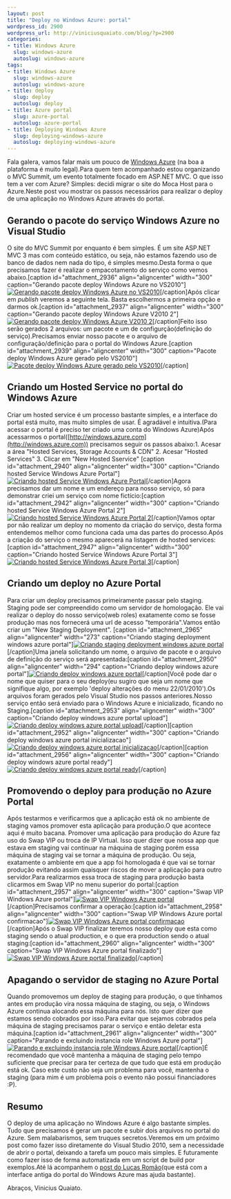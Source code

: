 ```yaml
--- 
layout: post
title: "Deploy no Windows Azure: portal"
wordpress_id: 2900
wordpress_url: http://viniciusquaiato.com/blog/?p=2900
categories: 
- title: Windows Azure
  slug: windows-azure
  autoslug: windows-azure
tags: 
- title: Windows Azure
  slug: windows-azure
  autoslug: windows-azure
- title: deploy
  slug: deploy
  autoslug: deploy
- title: Azure portal
  slug: azure-portal
  autoslug: azure-portal
- title: Deploying Windows Azure
  slug: deploying-windows-azure
  autoslug: deploying-windows-azure
---
```

Fala galera, vamos falar mais um pouco de [Windows Azure](http://viniciusquaiato.com/blog/category/windows-azure/) (na boa a plataforma é muito legal).Para quem tem acompanhado estou organizando o MVC Summit, um evento totalmente focado em ASP.NET MVC. O que isso tem a ver com Azure? Simples: decidi migrar o site do Moca Host para o Azure.Neste post vou mostrar os passos necessários para realizar o deploy de uma aplicação no Windows Azure através do portal.

## Gerando o pacote do serviço Windows Azure no Visual Studio
O site do MVC Summit por enquanto é bem simples. É um site ASP.NET MVC 3 mas com conteúdo estático, ou seja, não estamos fazendo uso de banco de dados nem nada do tipo, é simples mesmo.Desta forma o que precisamos fazer é realizar o empacotamento do serviço como vemos abaixo.[caption id="attachment_2936" align="aligncenter" width="300" caption="Gerando pacote deploy Windows Azure no VS2010"][![Gerando pacote deploy Windows Azure no VS2010](http://viniciusquaiato.com/images_posts/Gerando-pacote-Visual-Studio-300x177.png "Gerando pacote deploy Windows Azure no VS2010")](http://viniciusquaiato.com/images_posts/Gerando-pacote-Visual-Studio.png)[/caption]Após clicar em _publish_ veremos a seguinte tela. Basta escolhermos a primeira opção e darmos ok.[caption id="attachment_2937" align="aligncenter" width="300" caption="Gerando pacote deploy Windows Azure V2010 2"][![Gerando pacote deploy Windows Azure V2010 2](http://viniciusquaiato.com/images_posts/Gerando-pacote-Visual-Studio-2-300x282.png "Gerando pacote deploy Windows Azure V2010 2")](http://viniciusquaiato.com/images_posts/Gerando-pacote-Visual-Studio-2.png)[/caption]Feito isso serão gerados 2 arquivos: um pacote e um de configurção(definição do serviço).Precisamos enviar nosso pacote e o arquivo de configuração/definição para o portal do Windows Azure.[caption id="attachment_2939" align="aligncenter" width="300" caption="Pacote deploy Windows Azure gerado pelo VS2010"][![Pacote deploy Windows Azure gerado pelo VS2010](http://viniciusquaiato.com/images_posts/Pacote-deploy-Windows-Azure-gerado-300x210.png "Pacote deploy Windows Azure gerado pelo VS2010")](http://viniciusquaiato.com/images_posts/Pacote-deploy-Windows-Azure-gerado.png)[/caption]

## Criando um Hosted Service no portal do Windows Azure
Criar um hosted service é um processo bastante simples, e a interface do portal está muito, mas muito simples de usar. É agradável e intuitiva.(Para acessar o portal é preciso ter criado uma conta do Windows Azure)Após acessarmos o portal([http://windows.azure.com](http://windows.azure.com)) precisamos seguir os passos abaixo:1. Acesar a área "Hosted Services, Storage Accounts & CDN"
2. Acesar "Hosted Services"
3. Clicar em "New Hosted Sservice"
[caption id="attachment_2940" align="aligncenter" width="300" caption="Criando hosted Service Windows Azure Portal"][![Criando hosted Service Windows Azure Portal](http://viniciusquaiato.com/images_posts/Criando-hosted-Service-Windows-Azure-Portal-300x179.png "Criando hosted Service Windows Azure Portal")](http://viniciusquaiato.com/images_posts/Criando-hosted-Service-Windows-Azure-Portal.png)[/caption]Agora precisamos dar um nome e um endereço para nosso serviço, só para demonstrar criei um serviço com nome fictício:[caption id="attachment_2942" align="aligncenter" width="300" caption="Criando hosted Service Windows Azure Portal 2"][![Criando hosted Service Windows Azure Portal 2](http://viniciusquaiato.com/images_posts/Criando-hosted-Service-Windows-Azure-Portal-2-300x179.png "Criando hosted Service Windows Azure Portal 2")](http://viniciusquaiato.com/images_posts/Criando-hosted-Service-Windows-Azure-Portal-2.png)[/caption]Vamos optar por não realizar um deploy no momento da criação do serviço, desta forma entendemos melhor como funciona cada uma das partes do processo.Após a criação do serviço o mesmo aparecerá na listagem de hosted services:[caption id="attachment_2947" align="aligncenter" width="300" caption="Criando hosted Service Windows Azure Portal 3"][![Criando hosted Service Windows Azure Portal 3](http://viniciusquaiato.com/images_posts/Criando-hosted-Service-Windows-Azure-Portal-3-300x179.png "Criando hosted Service Windows Azure Portal 3")](http://viniciusquaiato.com/images_posts/Criando-hosted-Service-Windows-Azure-Portal-3.png)[/caption]

## Criando um deploy no Azure Portal
Para criar um deploy precisamos primeiramente passar pelo staging. Staging pode ser compreendido como um servidor de homologação. Ele vai realizar o deploy do nosso serviço(web roles) exatamente como se fosse produção mas nos fornecerá uma url de acesso "temporária".Vamos então criar um "New Staging Deployment". [caption id="attachment_2965" align="aligncenter" width="273" caption="Criando staging deployment windows azure portal"][![Criando staging deployment windows azure portal](http://viniciusquaiato.com/images_posts/Criando-staging-deployment-windows-azure-portal.png "Criando staging deployment windows azure portal")](http://viniciusquaiato.com/images_posts/Criando-staging-deployment-windows-azure-portal.png)[/caption]Uma janela solicitando um nome, o arquivo de pacote e o arquivo de definição do serviço será apresentada:[caption id="attachment_2950" align="aligncenter" width="294" caption="Criando deploy windows azure portal"][![Criando deploy windows azure portal](http://viniciusquaiato.com/images_posts/Criando-deploy-windows-azure-portal-294x300.png "Criando deploy windows azure portal")](http://viniciusquaiato.com/images_posts/Criando-deploy-windows-azure-portal.png)[/caption]Você pode dar o nome que quiser para o seu deploy(eu sugiro que seja um nome que signifique algo, por exemplo 'deploy alterações do menu 22/01/2010').Os arquivos foram gerados pelo Visual Studio nos passos anteriores.Nosso serviço então será enviado para o Windows Azure e inicializado, ficando no Staging.[caption id="attachment_2953" align="aligncenter" width="300" caption="Criando deploy windows azure portal upload"][![Criando deploy windows azure portal upload](http://viniciusquaiato.com/images_posts/Criando-deploy-windows-azure-portal-upload-300x68.png "Criando deploy windows azure portal upload")](http://viniciusquaiato.com/images_posts/Criando-deploy-windows-azure-portal-upload.png)[/caption][caption id="attachment_2952" align="aligncenter" width="300" caption="Criando deploy windows azure portal inicializacao"][![Criando deploy windows azure portal inicializacao](http://viniciusquaiato.com/images_posts/Criando-deploy-windows-azure-portal-inicializacao-300x30.png "Criando deploy windows azure portal inicializacao")](http://viniciusquaiato.com/images_posts/Criando-deploy-windows-azure-portal-inicializacao.png)[/caption][caption id="attachment_2956" align="aligncenter" width="300" caption="Criando deploy windows azure portal ready"][![Criando deploy windows azure portal ready](http://viniciusquaiato.com/images_posts/Criando-deploy-windows-azure-portal-ready-300x82.png "Criando deploy windows azure portal ready")](http://viniciusquaiato.com/images_posts/Criando-deploy-windows-azure-portal-ready.png)[/caption]

## Promovendo o deploy para produção no Azure Portal
Após testarmos e verificarmos que a aplicação está ok no ambiente de staging vamos promover esta aplicação para produção.O que acontece aqui é muito bacana. Promover uma aplicação para produção do Azure faz uso do Swap VIP ou troca de IP Virtual. Isso quer dizer que nossa app que estava em staging vai continuar na máquina de staging porém essa máquina de staging vai se tornar a máquina de produção. Ou seja, exatamente o ambiente em que a app foi homologada é que vai se tornar produção evitando assim quaisquer riscos de mover a aplicação para outro servidor.Para realizarmos essa troca de staging para produção basta clicarmos em Swap VIP no menu superior do portal:[caption id="attachment_2957" align="aligncenter" width="300" caption="Swap VIP Windows Azure portal"][![Swap VIP Windows Azure portal](http://viniciusquaiato.com/images_posts/Swap-VIP-300x63.png "Swap VIP Windows Azure portal")](http://viniciusquaiato.com/images_posts/Swap-VIP.png)[/caption]Precisamos confirmar a operação:[caption id="attachment_2958" align="aligncenter" width="300" caption="Swap VIP Windows Azure portal confirmacao"][![Swap VIP Windows Azure portal confirmacao](http://viniciusquaiato.com/images_posts/Swap-VIP-confirmacao-300x172.png "Swap VIP Windows Azure portal confirmacao")](http://viniciusquaiato.com/images_posts/Swap-VIP-confirmacao.png)[/caption]Após o Swap VIP finalizar teremos nosso deploy que esta como staging sendo o atual production, e o que era production sendo o atual staging:[caption id="attachment_2960" align="aligncenter" width="300" caption="Swap VIP Windows Azure portal finalizado"][![Swap VIP Windows Azure portal finalizado](http://viniciusquaiato.com/images_posts/Swap-VIP-finalizado-300x104.png "Swap VIP Windows Azure portal finalizado")](http://viniciusquaiato.com/images_posts/Swap-VIP-finalizado.png)[/caption]

## Apagando o servidor de staging no Azure Portal
Quando promovemos um deploy de staging para produção, o que tínhamos antes em produção vira nossa máquina de staging, ou seja, o Windows Azure continua alocando essa máquina para nós. Isto quer dizer que estamos sendo cobrados por isso.Para evitar que sejamos cobrados pela máquina de staging precisamos parar o serviço e então deletar esta máquina.[caption id="attachment_2961" align="aligncenter" width="300" caption="Parando e excluindo instancia role Windows Azure portal"][![Parando e excluindo instancia role Windows Azure portal](http://viniciusquaiato.com/images_posts/Parando-role-300x66.png "Parando e excluindo instancia role Windows Azure portal")](http://viniciusquaiato.com/images_posts/Parando-role.png)[/caption]É recomendado que você mantenha a máquina de staging pelo tempo suficiente que precisar para ter certeza de que tudo que está em produção está ok. Caso este custo não seja um problema para você, mantenha o staging (para mim é um problema pois o evento não possui financiadores :P).

## Resumo
O deploy de uma aplicação no Windows Azure é algo bastante simples. Tudo que precisamos é gerar um pacote e subir dois arquivos no portal do Azure. Sem malabarismos, sem truques secretos.Veremos em um próximo post como fazer isso diretamente do Visual Studio 2010, sem a necessidade de abrir o portal, deixando a tarefa um pouco mais simples. E futuramente como fazer isso de forma automatizada em um script de build por exemplos.Até lá acompanhem o [post do Lucas Romão](http://azureservicesbr.ning.com/profiles/blogs/publicando-sua-app-no-azure)(que está com a interface antiga do portal do Windows Azure mas ajuda bastante).

Abraços,
Vinicius Quaiato.
